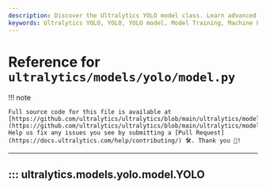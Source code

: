 ```yaml
---
description: Discover the Ultralytics YOLO model class. Learn advanced techniques, tips, and tricks for training.
keywords: Ultralytics YOLO, YOLO, YOLO model, Model Training, Machine Learning, Deep Learning, Computer Vision
---
```


# Reference for `ultralytics/models/yolo/model.py`

!!! note

    Full source code for this file is available at [https://github.com/ultralytics/ultralytics/blob/main/ultralytics/models/yolo/model.py](https://github.com/ultralytics/ultralytics/blob/main/ultralytics/models/yolo/model.py). Help us fix any issues you see by submitting a [Pull Request](https://docs.ultralytics.com/help/contributing/) 🛠️. Thank you 🙏!

---
## ::: ultralytics.models.yolo.model.YOLO
<br><br>
